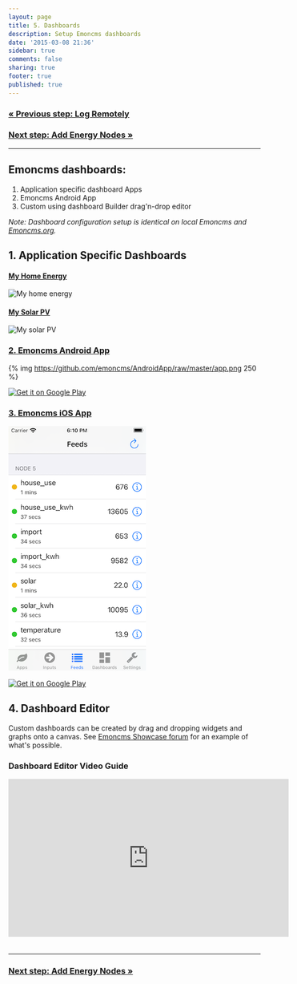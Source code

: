 ```yaml
---
layout: page
title: 5. Dashboards
description: Setup Emoncms dashboards
date: '2015-03-08 21:36'
sidebar: true
comments: false
sharing: true
footer: true
published: true
---
```


### [&laquo; Previous step: Log Remotely](/setup/remote/)

### [Next step: Add Energy Nodes &raquo;](/setup/emontx/)

***

## Emoncms dashboards:
1. Application specific dashboard Apps
2. Emoncms Android App
3. Custom using dashboard Builder drag'n-drop editor

*Note: Dashboard configuration setup is identical on local Emoncms and [Emoncms.org](http://emoncms.org).*


## 1. Application Specific Dashboards


#### [My Home Energy](/applications/home-energy)

![My home energy](/images/applications/home-energy/myelectric_webapp.png)


#### [My Solar PV](/applications/solar-pv)

![My solar PV](/images/applications/solar-pv//my-solarpv1.png)


### [2. Emoncms Android App](https://play.google.com/store/apps/details?id=org.emoncms.myapps)

{% img https://github.com/emoncms/AndroidApp/raw/master/app.png 250 %}

<a href="https://play.google.com/store/apps/details?id=org.emoncms.myapps&utm_source=global_co&utm_medium=prtnr&utm_content=Mar2515&utm_campaign=PartBadge&pcampaignid=MKT-Other-global-all-co-prtnr-py-PartBadge-Mar2515-1" rel="Get it on Google Play">![Get it on Google Play](https://emoncms.org/Modules/site/en-play-badge.png)</a>

### [3. Emoncms iOS App](https://itunes.apple.com/gb/app/emoncms/id1169483587?mt=8)

![ios](https://github.com/emoncms/emoncms-ios/raw/master/images/screen2.png)

<a href="https://itunes.apple.com/gb/app/emoncms/id1169483587?mt=8" rel="ios">![Get it on Google Play](https://emoncms.org/Modules/site/appstore.png)</a>


## 4. Dashboard Editor

Custom dashboards can be created by drag and dropping widgets and graphs onto a canvas. See [Emoncms Showcase forum](https://community.openenergymonitor.org/c/emoncms/showcase) for an example of what's possible.

### Dashboard Editor Video Guide

<div class='videoWrapper'>
<iframe width="560" height="315" src="https://www.youtube.com/embed/eqN9rc9VnqI" frameborder="0" allowfullscreen></iframe>
</div>

<br>

***

### [Next step: Add Energy Nodes &raquo;](/setup/emontx/)
